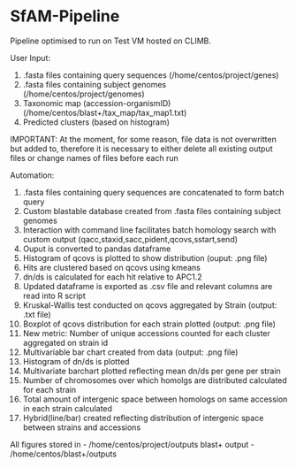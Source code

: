 # SfAM-Pipeline
Pipeline optimised to run on Test VM hosted on CLIMB.

User Input: 
1. .fasta files containing query sequences (/home/centos/project/genes)
2. .fasta files containing subject genomes (/home/centos/project/genomes)
3. Taxonomic map (accession-organismID)(/home/centos/blast+/tax_map/tax_map1.txt)
4. Predicted clusters (based on histogram)

IMPORTANT: At the moment, for some reason, file data is not overwritten but added to, therefore it is necessary to either delete all existing output files or change names of files before each run

Automation:
1. .fasta files containing query sequences are concatenated to form batch query
2. Custom blastable database created from .fasta files containing subject genomes
3. Interaction with command line facilitates batch homology search with custom output (qacc,staxid,sacc,pident,qcovs,sstart,send)
4. Ouput is converted to pandas dataframe 
5. Histogram of qcovs is plotted to show distribution (ouput: .png file)
6. Hits are clustered based on qcovs using kmeans
7. dn/ds is calculated for each hit relative to APC1.2
8. Updated dataframe is exported as .csv file and relevant columns are read into R script
9. Kruskal-Wallis test conducted on qcovs aggregated by Strain (output: .txt file)
10. Boxplot of qcovs distribution for each strain plotted (output: .png file)
11. New metric: Number of unique accessions counted for each cluster aggregated on strain id
12. Multivariable bar chart created from data (output: .png file)
13. Histogram of dn/ds is plotted
14. Multivariate barchart plotted reflecting mean dn/ds per gene per strain 
15. Number of chromosomes over which homolgs are distributed calculated for each strain
16. Total amount of intergenic space between homologs on same accession in each strain calculated
17. Hybrid(line/bar) created reflecting distribution of intergenic space between strains and accessions

All figures stored in - /home/centos/project/outputs
blast+ output - /home/centos/blast+/outputs
